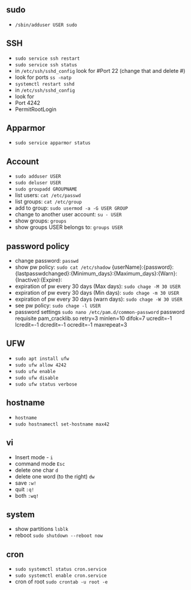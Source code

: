 
## sudo
- `/sbin/adduser USER sudo`

## SSH
- `sudo service ssh restart`
- `sudo service ssh status`
- in `/etc/ssh/sshd_config` look for #Port 22 (change that and delete #)
- look for ports `ss -natp`
- `systemctl restart sshd`
- in `/etc/ssh/sshd_config`
- look for
- Port 4242
- PermitRootLogin

## Apparmor
- `sudo service apparmor status`

## Account
- `sudo adduser USER`
- `sudo deluser USER`
- `sudo groupadd GROUPNAME`
- list users: `cat /etc/passwd`
- list groups: `cat /etc/group`
- add to group: `sudo usermod -a -G USER GROUP`
- change to another user account: `su - USER`
- show groups: `groups`
- show groups USER belongs to: `groups USER`

## password policy
- change password: `passwd`
- show pw policy: `sudo cat /etc/shadow`  {userName}:{password}:{lastpasswdchanged}:{Minimum_days}:{Maximum_days}:{Warn}:{Inactive}:{Expire}:
- expiration of pw every 30 days (Max days): `sudo chage -M 30 USER`
- expiration of pw every 30 days (Min days): `sudo chage -m 30 USER`
- expiration of pw every 30 days (warn days): `sudo chage -W 30 USER`
- see pw policy: `sudo chage -l USER`
- password settings `sudo nano /etc/pam.d/common-password`
password   requisite    pam_cracklib.so retry=3 minlen=10 difok=7 ucredit=-1 lcredit=-1 dcredit=-1 ocredit=-1 maxrepeat=3


## UFW
- `sudo apt install ufw`
- `sudo ufw allow 4242`
- `sudo ufw enable`
- `sudo ufw disable`
- `sudo ufw status verbose`

## hostname
- `hostname`
- `sudo hostnamectl set-hostname max42`

## vi
- Insert mode - `i`
- command mode `Esc`
- delete one char `d`
- delete one word (to the right) `dw`
- save `:w!`
- quit `:q!`
- both `:wq!`

## system
- show partitions `lsblk`
- reboot `sudo shutdown --reboot now`

## cron
- `sudo systemctl status cron.service`
- `sudo systemctl enable cron.service`
- cron of root `sudo crontab -u root -e`
